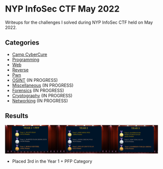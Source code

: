 # NYP InfoSec CTF May 2022
Writeups for the challenges I solved during NYP InfoSec CTF held on May 2022.

## Categories
* [Camp CyberCure](./Categories/Camp_CyberCure)   
* [Programming](./Categories/Programming)   
* [Web](./Categories/Web)   
* [Reverse](./Categories/Reverse)   
* [Pwn](./Categories/Pwn)   
* [OSINT](./Categories/OSINT)   (IN PROGRESS)
* [Miscellaneous](./Categories/Miscellaneous)   (IN PROGRESS)
* [Forensics](./Categories/Forensics)   (IN PROGRESS)
* [Cryptography](./Categories/Cryptography)   (IN PROGRESS)
* [Networking](./Categories/Networking)   (IN PROGRESS)
 
## Results
![image](img/results.png)
* Placed 3rd in the Year 1 + PFP Category
